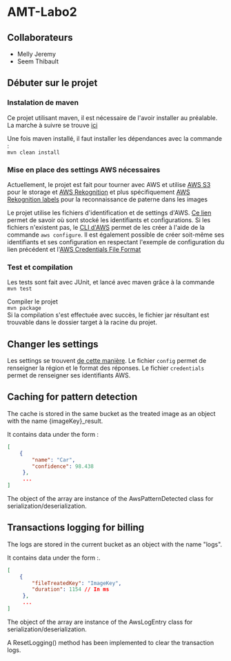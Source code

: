 # AMT-Labo2
## Collaborateurs
- Melly Jeremy  
- Seem Thibault

## Débuter sur le projet
### Instalation de maven
Ce projet utilisant maven, il est nécessaire de l'avoir installer au préalable. La marche à suivre se trouve [ici](https://maven.apache.org/install.html)

Une fois maven installé, il faut installer les dépendances avec la commande :  
```mvn clean install ```

### Mise en place des settings AWS nécessaires
Actuellement, le projet est fait pour tourner avec AWS et utilise [AWS S3](https://aws.amazon.com/s3/) pour le storage
et [AWS Rekognition](https://aws.amazon.com/rekognition/) et plus spécifiquement [AWS Rekognition labels](https://aws.amazon.com/rekognition/) pour la reconnaissance de paterne dans les images

Le projet utilise les fichiers d'identification et de settings d'AWS. [Ce lien](https://docs.aws.amazon.com/cli/latest/userguide/cli-configure-files.html#cli-configure-files-where) permet de savoir où sont stocké les identifiants et configurations.
Si les fichiers n'existent pas, le [CLI d'AWS](https://aws.amazon.com/cli/) permet de les créer à l'aide de la commande `aws configure`. Il est également possible
de créer soit-même ses identifiants et ses configuration en respectant l'exemple de configuration du lien précédent et l'[AWS Credentials File Format](https://docs.aws.amazon.com/sdk-for-java/v1/developer-guide/credentials.html#credentials-file-format)

### Test et compilation

Les tests sont fait avec JUnit, et lancé avec maven grâce à la commande  
```mvn test```

Compiler le projet  
```mvn package```  
Si la compilation s'est effectuée avec succès, le fichier jar résultant est trouvable dans le dossier target à la racine
du projet.


## Changer les settings
Les settings se trouvent [de cette manière](https://docs.aws.amazon.com/cli/latest/userguide/cli-configure-files.html#cli-configure-files-where).
Le fichier `config` permet de renseigner la région et le format des réponses.
Le fichier `credentials` permet de renseigner ses identifiants AWS.

## Caching for pattern detection
The cache is stored in the same bucket as the treated image as an object with the name {imageKey}_result.

It contains data under the form :
```json
[
    {
        "name": "Car",
        "confidence": 98.438
     },
     ...
]
```

The object of the array are instance of the AwsPatternDetected class for serialization/deserialization.

## Transactions logging for billing
The logs are stored in the current bucket as an object with the name "logs".

It contains data under the form :.
```json
[
    {
        "fileTreatedKey": "ImageKey",
        "duration": 1154 // In ms
     },
     ...
]
```

The object of the array are instance of the AwsLogEntry class for serialization/deserialization.

A ResetLogging() method has been implemented to clear the transaction logs.